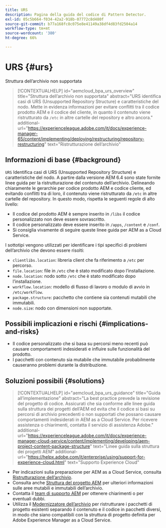 ```yaml
---
title: URS
description: Pagina della guida del codice di Pattern Detector.
exl-id: 05c5b664-f034-42a2-918b-07772c8d480f
source-git-commit: b77a168fc8c075e8e41149a38df4d83fd2504a14
workflow-type: tm+mt
source-wordcount: '380'
ht-degree: 66%

---
```


# URS {#urs}

Struttura dell’archivio non supportata

>[!CONTEXTUALHELP]
>id="aemcloud_bpa_urs_overview"
>title="Struttura dell’archivio non supportata"
>abstract="URS identifica casi di URS (Unsupported Repository Structure) e caratteristiche del nodo. Mette in evidenza informazioni per evitare conflitti tra il codice prodotto AEM e il codice del cliente, in quanto il contenuto viene ristrutturato da `/etc` in altre cartelle del repository e altro ancora."
>additional-url="https://experienceleague.adobe.com/it/docs/experience-manager-65/content/implementing/deploying/restructuring/repository-restructuring" text="Ristrutturazione dell’archivio"

## Informazioni di base {#background}

`URS`  Identifica casi di URS (Unsupported Repository Structure) e caratteristiche del nodo. A partire dalla versione AEM 6.4 sono state fornite linee guida per la ristrutturazione del contenuto dell’archivio. Delineando chiaramente le gerarchie per codice prodotto AEM e codice cliente, ed evitando conflitti tra di loro, il contenuto viene ristrutturato da `/etc` in altre cartelle del repository. In questo modo, rispetta le seguenti regole di alto livello:

* Il codice del prodotto AEM è sempre inserito in `/libs` il codice personalizzato non deve essere sovrascritto.
* Il codice personalizzato deve essere inserito in `/apps`, `/content` e `/conf`.
* Si consiglia vivamente di seguire queste linee guida per AEM as a Cloud Service.

I sottotipi vengono utilizzati per identificare i tipi specifici di problemi dell’archivio che devono essere risolti:

* `clientlibs.location`: libreria client che fa riferimento a `/etc` per percorso.
* `file.location`: file in `/etc` che è stato modificato dopo l’installazione.
* `node.location`: nodo sotto `/etc` che è stato modificato dopo l’installazione.
* `workflow.location`: modello di flusso di lavoro o modulo di avvio in `/etc/workflow`.
* `package.structure`: pacchetto che contiene sia contenuti mutabili che immutabili.
* `node.size`: nodo con dimensioni non supportate.

## Possibili implicazioni e rischi {#implications-and-risks}

* Il codice personalizzato che si basa su percorsi meno recenti può causare comportamenti indesiderati e influire sulle funzionalità del prodotto.
* I pacchetti con contenuto sia mutabile che immutabile probabilmente causeranno problemi durante la distribuzione.

## Soluzioni possibili {#solutions}

>[!CONTEXTUALHELP]
>id="aemcloud_bpa_urs_guidance"
>title="Guida all’implementazione"
>abstract="La best practice prevede la revisione del progetto di codice. Assicurati che sia conforme alle linee guida sulla struttura dei progetti dell’AEM ed evita che il codice si basi su percorsi di archivio precedenti o non supportati che possano causare comportamenti indesiderati in AEM as a Cloud Service. Per ricevere assistenza o chiarimenti, contatta il servizio di assistenza Adobe."
>additional-url="https://experienceleague.adobe.com/it/docs/experience-manager-cloud-service/content/implementing/developing/aem-project-content-package-structure" text="Linee guida sulla struttura dei progetti AEM"
>additional-url="https://helpx.adobe.com/it/enterprise/using/support-for-experience-cloud.html" text="Supporto Experience Cloud"

* Per indicazioni sulla preparazione per AEM as a Cloud Service, consulta [Ristrutturazione dell’archivio](https://experienceleague.adobe.com/it/docs/experience-manager-65/content/implementing/deploying/restructuring/repository-restructuring).
* Consulta anche [Struttura del progetto AEM](https://experienceleague.adobe.com/it/docs/experience-manager-cloud-service/content/implementing/developing/aem-project-content-package-structure) per ulteriori informazioni sulle aree mutabili e immutabili dell’archivio.
* Contatta il [team di supporto AEM](https://helpx.adobe.com/it/enterprise/using/support-for-experience-cloud.html) per ottenere chiarimenti o per eventuali dubbi.
* Utilizza il [Modernizzatore dell’archivio](https://experienceleague.adobe.com/it/docs/experience-manager-cloud-service/content/migration-journey/refactoring-tools/repo-modernizer#refactoring-tools) per ristrutturare i pacchetti di progetto esistenti separando il contenuto e il codice in pacchetti diversi, in modo che siano compatibili con la struttura di progetto definita per Adobe Experience Manager as a Cloud Service.
